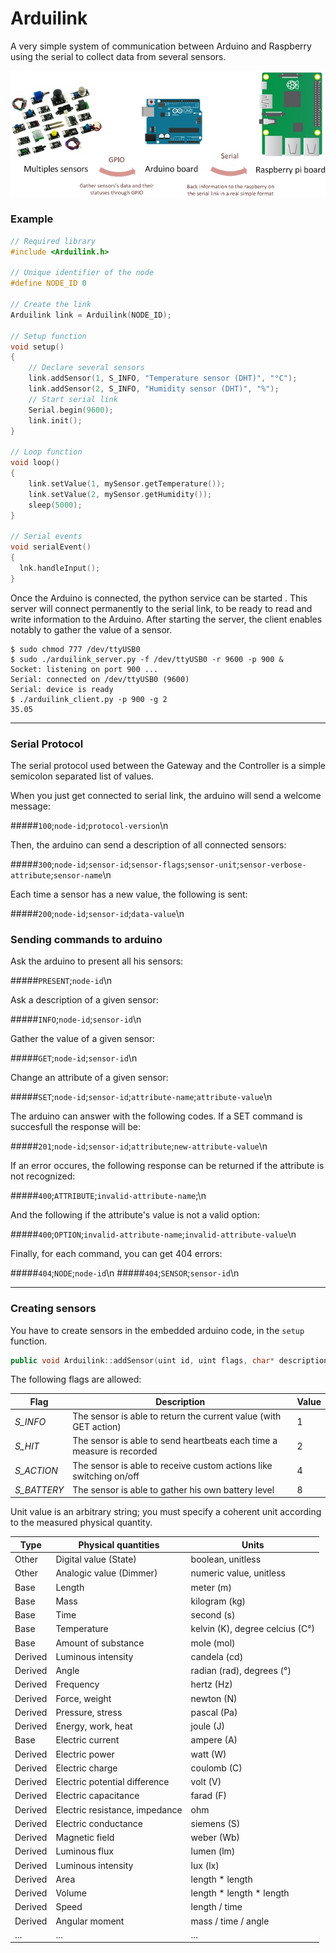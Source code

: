 # Arduilink

A very simple system of communication between Arduino and Raspberry using the serial to collect data from several sensors.

![Schematics](https://raw.githubusercontent.com/rbello/Arduilink/master/Drawing.jpg)

### Example

```c++
// Required library
#include <Arduilink.h>

// Unique identifier of the node
#define NODE_ID 0

// Create the link
Arduilink link = Arduilink(NODE_ID);

// Setup function
void setup()
{
	// Declare several sensors
	link.addSensor(1, S_INFO, "Temperature sensor (DHT)", "°C");
	link.addSensor(2, S_INFO, "Humidity sensor (DHT)", "%");
	// Start serial link
	Serial.begin(9600);
	link.init();
}

// Loop function
void loop()
{
	link.setValue(1, mySensor.getTemperature());
	link.setValue(2, mySensor.getHumidity());
	sleep(5000);
}

// Serial events
void serialEvent()
{
  lnk.handleInput();
}
```

Once the Arduino is connected, the python service can be started . This server will connect permanently to the serial link, to be ready to read and write information to the Arduino. After starting the server, the client enables notably to gather the value of a sensor.

```shell
$ sudo chmod 777 /dev/ttyUSB0
$ sudo ./arduilink_server.py -f /dev/ttyUSB0 -r 9600 -p 900 &
Socket: listening on port 900 ...
Serial: connected on /dev/ttyUSB0 (9600)
Serial: device is ready
$ ./arduilink_client.py -p 900 -g 2
35.05
```

***

### Serial Protocol

The serial protocol used between the Gateway and the Controller is a simple semicolon separated list of values.

When you just get connected to serial link, the arduino will send a welcome message:

#####`100`;`node-id`;`protocol-version`\n

Then, the arduino can send a description of all connected sensors:

#####`300`;`node-id`;`sensor-id`;`sensor-flags`;`sensor-unit`;`sensor-verbose-attribute`;`sensor-name`\n

Each time a sensor has a new value, the following is sent:

#####`200`;`node-id`;`sensor-id`;`data-value`\n

### Sending commands to arduino

Ask the arduino to present all his sensors:

#####`PRESENT`;`node-id`\n

Ask a description of a given sensor:

#####`INFO`;`node-id`;`sensor-id`\n

Gather the value of a given sensor:

#####`GET`;`node-id`;`sensor-id`\n

Change an attribute of a given sensor:

#####`SET`;`node-id`;`sensor-id`;`attribute-name`;`attribute-value`\n

The arduino can answer with the following codes. If a SET command is succesfull the response will be:

#####`201`;`node-id`;`sensor-id`;`attribute`;`new-attribute-value`\n

If an error occures, the following response can be returned if the attribute is not recognized:

#####`400`;`ATTRIBUTE`;`invalid-attribute-name`;\n

And the following if the attribute's value is not a valid option:

#####`400`;`OPTION`;`invalid-attribute-name`;`invalid-attribute-value`\n

Finally, for each command, you can get 404 errors:

#####`404`;`NODE`;`node-id`\n
#####`404`;`SENSOR`;`sensor-id`\n

***

### Creating sensors

You have to create sensors in the embedded arduino code, in the `setup` function. 

```c++
public void Arduilink::addSensor(uint id, uint flags, char* description, char* unit);
```

The following flags are allowed:

Flag 				| Description                                                               | Value |
------------------- | ------------------------------------------------------------------------- | ----- |
*S_INFO*			| The sensor is able to return the current value (with GET action)			| 1		|
*S_HIT*				| The sensor is able to send heartbeats each time a measure is recorded		| 2		|
*S_ACTION*			| The sensor is able to receive custom actions like switching on/off		| 4		|
*S_BATTERY*			| The sensor is able to gather his own battery level						| 8		|

Unit value is an arbitrary string; you must specify a coherent unit according to the measured physical quantity.

Type 	 | Physical quantities 				| Units
-------- | -------------------------------- | ---
Other	 | Digital value (State) 			| boolean, unitless
Other	 | Analogic value (Dimmer)			| numeric value, unitless
Base 	 | Length							| meter (m)
Base 	 | Mass								| kilogram (kg)
Base 	 | Time								| second (s)
Base 	 | Temperature						| kelvin (K), degree celcius (C°)
Base 	 | Amount of substance 				| mole (mol)
Derived  | Luminous intensity  				| candela (cd)
Derived  | Angle							| radian (rad), degrees (°)
Derived  | Frequency						| hertz (Hz)
Derived  | Force, weight					| newton (N)
Derived  | Pressure, stress					| pascal (Pa)
Derived  | Energy, work, heat 				| joule (J)
Base 	 | Electric current					| ampere (A)
Derived  | Electric power					| watt (W)
Derived  | Electric charge					| coulomb (C)
Derived  | Electric potential difference 	| volt (V)
Derived  | Electric capacitance				| farad (F)
Derived  | Electric resistance, impedance	| ohm
Derived  | Electric conductance				| siemens (S)
Derived  | Magnetic field					| weber (Wb)
Derived  | Luminous flux					| lumen (lm)
Derived  | Luminous intensity				| lux (lx)
Derived  | Area								| length * length
Derived	 | Volume							| length * length * length
Derived  | Speed							| length / time
Derived  | Angular moment					| mass / time / angle
 ...	 | ...								| ...